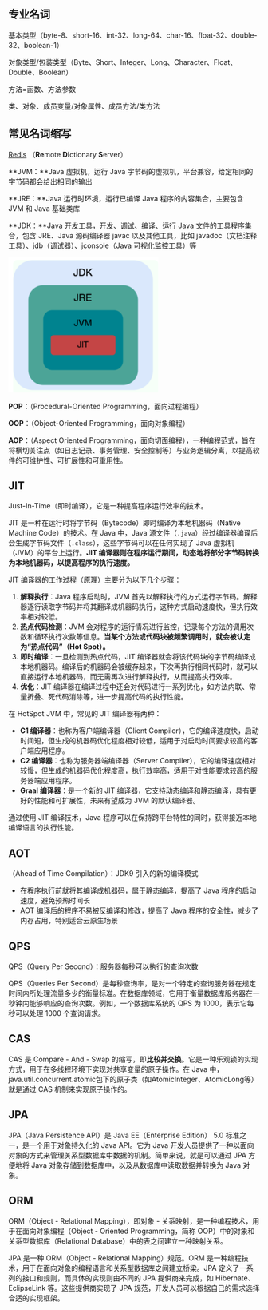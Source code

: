 ## 专业名词

基本类型（byte-8、short-16、int-32、long-64、char-16、float-32、double-32、boolean-1）

对象类型/包装类型（Byte、Short、Integer、Long、Character、Float、Double、Boolean）

方法=函数、方法参数

类、对象、成员变量/对象属性、成员方法/类方法

## 常见名词缩写

[Redis](https://redis.io/) （**Re**mote **Di**ctionary **S**erver）

**JVM：**Java 虚拟机，运行 Java 字节码的虚拟机，平台兼容，给定相同的字节码都会给出相同的输出

**JRE：**Java 运行时环境，运行已编译 Java 程序的内容集合，主要包含 JVM 和 Java 基础类库

**JDK：**Java 开发工具，开发、调试、编译、运行 Java 文件的工具程序集合，包含 JRE、Java 源码编译器 javac 以及其他工具，比如 javadoc（文档注释工具）、jdb（调试器）、jconsole（Java 可视化监控工具）等

<img src="./assets/1724571505447-2d33ad0a-9aeb-44a3-8e82-7777f432a066.png" alt="img" style="zoom:50%;" />

**POP**：（Procedural-Oriented Programming，面向过程编程）

**OOP**：（Object-Oriented Programming，面向对象编程）

**AOP**：（Aspect Oriented Programming，面向切面编程），一种编程范式，旨在将横切关注点（如日志记录、事务管理、安全控制等）与业务逻辑分离，以提高软件的可维护性、可扩展性和可重用性。

## JIT

Just-In-Time（即时编译），它是一种提高程序运行效率的技术。

JIT 是一种在运行时将字节码（Bytecode）即时编译为本地机器码（Native Machine Code）的技术。在 Java 中，Java 源文件（`.java`）经过编译器编译后会生成字节码文件（`.class`），这些字节码可以在任何实现了 Java 虚拟机（JVM）的平台上运行。**JIT 编译器则在程序运行期间，动态地将部分字节码转换为本地机器码，以提高程序的执行速度。**

JIT 编译器的工作过程（原理）主要分为以下几个步骤：

1. **解释执行**：Java 程序启动时，JVM 首先以解释执行的方式运行字节码。解释器逐行读取字节码并将其翻译成机器码执行，这种方式启动速度快，但执行效率相对较低。
2. **热点代码检测**：JVM 会对程序的运行情况进行监控，记录每个方法的调用次数和循环执行次数等信息。**当某个方法或代码块被频繁调用时，就会被认定为“热点代码”（Hot Spot）。**
3. **即时编译**：一旦检测到热点代码，JIT 编译器就会将该代码块的字节码编译成本地机器码。编译后的机器码会被缓存起来，下次再执行相同代码时，就可以直接运行本地机器码，而无需再次进行解释执行，从而提高执行效率。
4. **优化**：JIT 编译器在编译过程中还会对代码进行一系列优化，如方法内联、常量折叠、死代码消除等，进一步提高代码的执行性能。

在 HotSpot JVM 中，常见的 JIT 编译器有两种：

- **C1 编译器**：也称为客户端编译器（Client Compiler），它的编译速度快，启动时间短，但生成的机器码优化程度相对较低，适用于对启动时间要求较高的客户端应用程序。
- **C2 编译器**：也称为服务器端编译器（Server Compiler），它的编译速度相对较慢，但生成的机器码优化程度高，执行效率高，适用于对性能要求较高的服务器端应用程序。
- **Graal 编译器**：是一个新的 JIT 编译器，它支持动态编译和静态编译，具有更好的性能和可扩展性，未来有望成为 JVM 的默认编译器。

通过使用 JIT 编译技术，Java 程序可以在保持跨平台特性的同时，获得接近本地编译语言的执行性能。 

## AOT

（Ahead of Time Compilation）：JDK9 引入的新的编译模式

- 在程序执行前就将其编译成机器码，属于静态编译，提高了 Java 程序的启动速度，避免预热时间长
- AOT 编译后的程序不易被反编译和修改，提高了 Java 程序的安全性，减少了内存占用，特别适合云原生场景

## QPS

QPS（Query Per Second）：服务器每秒可以执行的查询次数

QPS（Queries Per Second）是每秒查询率，是对一个特定的查询服务器在规定时间内所处理流量多少的衡量标准。在数据库领域，它用于衡量数据库服务器在一秒钟内能够响应的查询次数。例如，一个数据库系统的 QPS 为 1000，表示它每秒可以处理 1000 个查询请求。

## CAS

CAS 是 Compare - And - Swap 的缩写，即**比较并交换**。它是一种乐观锁的实现方式，用于在多线程环境下实现对共享变量的原子操作。在 Java 中，java.util.concurrent.atomic包下的原子类（如AtomicInteger、AtomicLong等）就是通过 CAS 机制来实现原子操作的。

## JPA

JPA（Java Persistence API）是 Java EE（Enterprise Edition） 5.0 标准之一，是一个用于对象持久化的 Java API。它为 Java 开发人员提供了一种以面向对象的方式来管理关系型数据库中数据的机制。简单来说，就是可以通过 JPA 方便地将 Java 对象存储到数据库中，以及从数据库中读取数据并转换为 Java 对象。

## ORM

ORM（Object - Relational Mapping），即对象 - 关系映射，是一种编程技术，用于在面向对象编程（Object - Oriented Programming，简称 OOP）中的对象和关系型数据库（Relational Database）中的表之间建立一种映射关系。

JPA 是一种 ORM（Object - Relational Mapping）规范。ORM 是一种编程技术，用于在面向对象的编程语言和关系型数据库之间建立桥梁。JPA 定义了一系列的接口和规则，而具体的实现则由不同的 JPA 提供商来完成，如 Hibernate、EclipseLink 等。这些提供商实现了 JPA 规范，开发人员可以根据自己的需求选择合适的实现框架。


